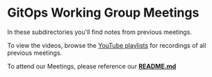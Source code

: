 # GitOps Working Group Meetings

In these subdirectories you'll find notes from previous meetings.

To view the videos, browse the [YouTube playlists](https://www.youtube.com/channel/UCI6iqYuuI4gZuOCZaks5i1g/playlists) for recordings of all previous meetings.

To attend our Meetings, please reference our [**README.md**](https://github.com/cncf/tag-app-delivery/tree/master/gitops-wg#meetings)
